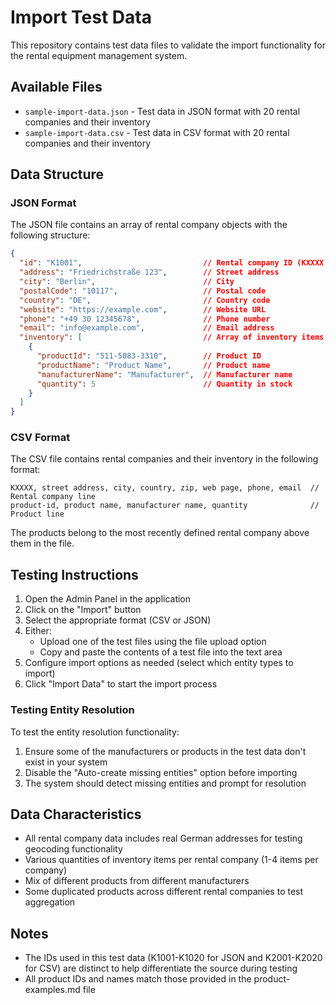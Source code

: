 # Import Test Data

This repository contains test data files to validate the import functionality for the rental equipment management system.

## Available Files

- `sample-import-data.json` - Test data in JSON format with 20 rental companies and their inventory
- `sample-import-data.csv` - Test data in CSV format with 20 rental companies and their inventory

## Data Structure

### JSON Format

The JSON file contains an array of rental company objects with the following structure:

```json
{
  "id": "K1001",                           // Rental company ID (KXXXX format)
  "address": "Friedrichstraße 123",        // Street address 
  "city": "Berlin",                        // City
  "postalCode": "10117",                   // Postal code
  "country": "DE",                         // Country code
  "website": "https://example.com",        // Website URL
  "phone": "+49 30 12345678",              // Phone number
  "email": "info@example.com",             // Email address
  "inventory": [                           // Array of inventory items
    { 
      "productId": "511-5083-3310",        // Product ID
      "productName": "Product Name",       // Product name
      "manufacturerName": "Manufacturer",  // Manufacturer name
      "quantity": 5                        // Quantity in stock
    }
  ]
}
```

### CSV Format

The CSV file contains rental companies and their inventory in the following format:

```
KXXXX, street address, city, country, zip, web page, phone, email  // Rental company line
product-id, product name, manufacturer name, quantity              // Product line
```

The products belong to the most recently defined rental company above them in the file.

## Testing Instructions

1. Open the Admin Panel in the application
2. Click on the "Import" button
3. Select the appropriate format (CSV or JSON)
4. Either:
   - Upload one of the test files using the file upload option
   - Copy and paste the contents of a test file into the text area
5. Configure import options as needed (select which entity types to import)
6. Click "Import Data" to start the import process

### Testing Entity Resolution

To test the entity resolution functionality:

1. Ensure some of the manufacturers or products in the test data don't exist in your system
2. Disable the "Auto-create missing entities" option before importing
3. The system should detect missing entities and prompt for resolution

## Data Characteristics

- All rental company data includes real German addresses for testing geocoding functionality
- Various quantities of inventory items per rental company (1-4 items per company)
- Mix of different products from different manufacturers
- Some duplicated products across different rental companies to test aggregation

## Notes

- The IDs used in this test data (K1001-K1020 for JSON and K2001-K2020 for CSV) are distinct to help differentiate the source during testing
- All product IDs and names match those provided in the product-examples.md file 